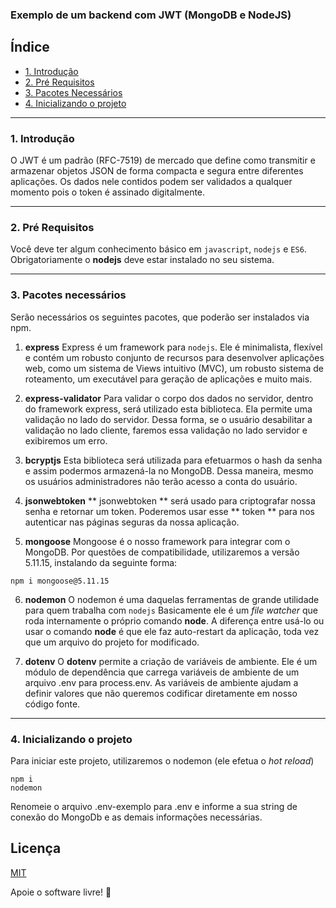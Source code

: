 
### Exemplo de um backend com JWT (MongoDB e NodeJS)

## Índice 
   * [1. Introdução](#1-introdução) 
   * [2. Pré Requisitos](#2-pré-requisitos) 
   * [3. Pacotes Necessários](#3-pacotes-necessários)
   * [4. Inicializando o projeto](#4-inicializando-o-projeto)
----


### 1. Introdução

O JWT é um padrão (RFC-7519) de mercado que define como transmitir e armazenar objetos JSON de forma compacta e segura entre diferentes aplicações. Os dados nele contidos podem ser validados a qualquer momento pois o token é assinado digitalmente.

----
### 2. Pré Requisitos
Você deve ter algum conhecimento básico em `javascript`, `nodejs` e `ES6`. 
Obrigatoriamente o **nodejs** deve estar instalado no seu sistema. 

----

### 3. Pacotes necessários

Serão necessários os seguintes pacotes, que poderão ser instalados via npm.

1. **express**
Express é um framework para `nodejs`. Ele é minimalista, flexível e contém um robusto conjunto de recursos para desenvolver aplicações web, como um sistema de Views intuitivo (MVC), um robusto sistema de roteamento, um executável para geração de aplicações e muito mais.


2. **express-validator**
Para validar o corpo dos dados no servidor, dentro do framework express, será utilizado esta biblioteca.
Ela permite uma validação no lado do servidor. Dessa forma, se o usuário desabilitar a validação no lado cliente, faremos essa validação no lado servidor e exibiremos um erro.

3. **bcryptjs**
Esta biblioteca será utilizada para efetuarmos o hash da senha e assim podermos armazená-la no MongoDB. Dessa maneira, mesmo os usuários administradores não terão acesso a conta do usuário.

4. **jsonwebtoken**
** jsonwebtoken ** será usado para criptografar nossa senha e retornar um token. 
Poderemos usar esse ** token ** para nos autenticar nas páginas seguras da nossa aplicação.  

5. **mongoose**
Mongoose é o nosso framework para integrar com o MongoDB.
Por questões de compatibilidade, utilizaremos a versão 5.11.15, instalando da seguinte forma:
```
npm i mongoose@5.11.15
```

6. **nodemon**
O nodemon é uma daquelas ferramentas de grande utilidade para quem trabalha com `nodejs`
Basicamente ele é um _file watcher_ que roda internamente o próprio comando **node**. A diferença entre usá-lo ou usar o comando **node** é que ele faz auto-restart da aplicação, toda vez que um arquivo do projeto for modificado.

7. **dotenv**
O **dotenv** permite a criação de variáveis de ambiente. 
Ele é um módulo de dependência que carrega variáveis de ambiente de um arquivo .env para process.env.
As variáveis de ambiente ajudam a definir valores que não queremos codificar diretamente em nosso código fonte.
----

### 4. Inicializando o projeto

Para iniciar este projeto, utilizaremos o nodemon (ele efetua o _hot reload_)


```
npm i
nodemon

```

Renomeie o arquivo .env-exemplo para .env e informe a sua string de conexão do MongoDb e as demais informações necessárias.

## Licença
[MIT](https://choosealicense.com/licenses/mit/)

Apoie o software livre! 🐧